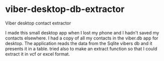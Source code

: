 # viber-desktop-db-extractor
Viber desktop contact extractor


I made this small desktop app when I lost my phone and I hadn't saved my contacts elsewhere. I had a copy of all my contacts in the viber.db app for desktop. The application reads the data from the Sqlite vibers db and it presents it in a table. tried also to make an extract function so that I could extract it in vcf or excel format.
